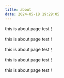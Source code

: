 ```yaml
---
title: about
date: 2024-05-18 19:29:05
---
```

this is about page test！

this is about page test！

this is about page test！

this is about page test！

this is about page test！
